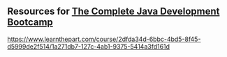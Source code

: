 ## Resources for [The Complete Java Development Bootcamp](https://www.udemy.com/course/the-complete-java-development-bootcamp/?referralCode=F009B320F76ADA844248)


https://www.learnthepart.com/course/2dfda34d-6bbc-4bd5-8f45-d5999de2f514/1a271db7-127c-4ab1-9375-5414a3fd161d
